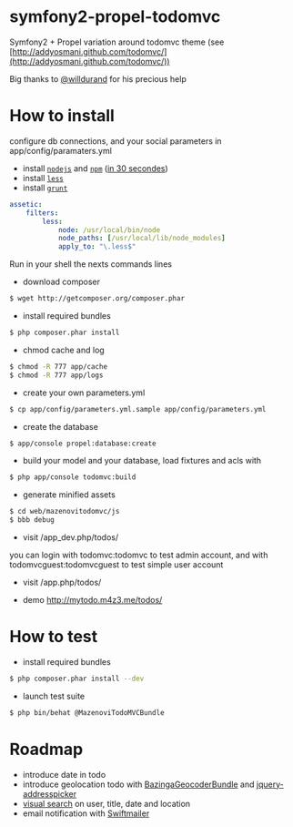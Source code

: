 symfony2-propel-todomvc
=======================

Symfony2 + Propel variation around todomvc theme (see [http://addyosmani.github.com/todomvc/](http://addyosmani.github.com/todomvc/))

Big thanks to [@willdurand](https://github.com/willdurand) for his precious help

# How to install

configure db connections, and your social parameters in app/config/paramaters.yml

* install [`nodejs`](http://nodejs.org/) and [`npm`](https://npmjs.org/) ([in 30 secondes](https://gist.github.com/579814#file_node_and_npm_in_30_seconds.sh))
* install [`less`](https://github.com/phiamo/MopaBootstrapBundle/blob/master/Resources/doc/less-installation.md)
* install [`grunt`](https://github.com/backbone-boilerplate/grunt-bbb#getting-started)

``` yml
assetic:
    filters:
        less:
            node: /usr/local/bin/node
            node_paths: [/usr/local/lib/node_modules]
            apply_to: "\.less$"
```

Run in your shell the nexts commands lines

* download composer

``` bash
$ wget http://getcomposer.org/composer.phar
```

* install required bundles

``` bash
$ php composer.phar install
```

* chmod cache and log

``` bash
$ chmod -R 777 app/cache
$ chmod -R 777 app/logs
```

* create your own parameters.yml

``` bash
$ cp app/config/parameters.yml.sample app/config/parameters.yml
```

* create the database 

``` bash
$ app/console propel:database:create
```

* build your model and your database, load fixtures and acls with

``` bash
$ php app/console todomvc:build
```

* generate minified assets

``` bash
$ cd web/mazenovitodomvc/js
$ bbb debug
```

* visit /app_dev.php/todos/

you can login with todomvc:todomvc to test admin account, and with todomvcguest:todomvcguest to test simple user account

* visit /app.php/todos/

* demo http://mytodo.m4z3.me/todos/

# How to test

* install required bundles

``` bash
$ php composer.phar install --dev
```

* launch test suite

``` bash
$ php bin/behat @MazenoviTodoMVCBundle
```

# Roadmap

* introduce date in todo
* introduce geolocation todo with [BazingaGeocoderBundle](https://github.com/willdurand/BazingaGeocoderBundle) and [jquery-addresspicker](git://github.com/sgruhier/jquery-addresspicker.git)
* [visual search](http://documentcloud.github.com/visualsearch/) on user, title, date and location
* email notification with [Swiftmailer](https://github.com/symfony/SwiftmailerBundle)